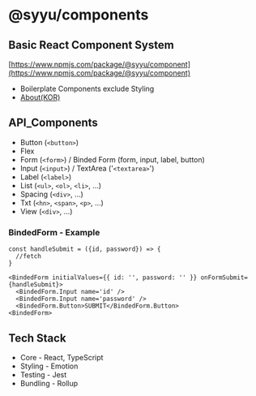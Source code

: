 # @syyu/components

## Basic React Component System

[https://www.npmjs.com/package/@syyu/component](https://www.npmjs.com/package/@syyu/component)

- Boilerplate Components exclude Styling
- [About(KOR)](https://www.brewcoldblue.com/engineering/boilerplate-react-component-system)

## API_Components

- Button (`<button>`)
- Flex
- Form (`<form>`) / Binded Form (form, input, label, button)
- Input (`<input>`) / TextArea ('`<textarea>`')
- Label (`<label>`)
- List (`<ul>`, `<ol>`, `<li>`, ...)
- Spacing (`<div>`, ...)
- Txt (`<hn>`, `<span>`, `<p>`, ...)
- View (`<div>`, ...)

### BindedForm - Example

```
const handleSubmit = ({id, password}) => {
  //fetch
}

<BindedForm initialValues={{ id: '', password: '' }} onFormSubmit={handleSubmit}>
  <BindedForm.Input name='id' />
  <BindedForm.Input name='password' />
  <BindedForm.Button>SUBMIT</BindedForm.Button>
<BindedForm>
```

## Tech Stack

- Core - React, TypeScript
- Styling - Emotion
- Testing - Jest
- Bundling - Rollup
